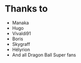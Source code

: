# Thanks to
* Manaka
* Hugo
* Vivaldi91
* Boris
* Skygraff
* Hélyrion
* And all Dragon Ball Super fans
